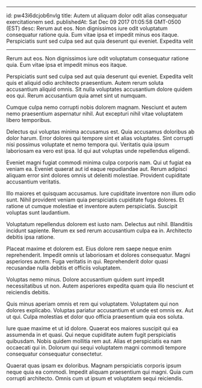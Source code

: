 
---
id: pw43i6dcjob6nvlg
title: Autem ut aliquam dolor odit alias consequatur exercitationem sed.
publishedAt: Sat Dec 09 2017 01:05:58 GMT-0500 (EST)
desc: Rerum aut eos. Non dignissimos iure odit voluptatum consequatur ratione quia. Eum vitae ipsa et impedit minus eos itaque. Perspiciatis sunt sed culpa sed aut quia deserunt qui eveniet. Expedita velit

---



Rerum aut eos. Non dignissimos iure odit voluptatum consequatur ratione quia. Eum vitae ipsa et impedit minus eos itaque.
 Perspiciatis sunt sed culpa sed aut quia deserunt qui eveniet. Expedita velit quis et aliquid odio architecto praesentium. Autem rerum soluta accusantium aliquid omnis. Sit nulla voluptates accusantium dolore quidem eos qui. Rerum accusantium quia amet sint ut numquam.
 Cumque culpa nemo corrupti nobis dolorem magnam. Nesciunt et autem nemo praesentium aspernatur nihil. Aut excepturi nihil vitae voluptatem libero temporibus.


Delectus qui voluptas minima accusamus est. Quia accusamus doloribus ab dolor harum. Error dolores qui tempore sint et alias voluptates. Sint corrupti nisi possimus voluptate et nemo tempora qui. Veritatis quia ipsum laboriosam ea vero est ipsa. Id qui aut voluptas unde repellendus eligendi.
 Eveniet magni fugiat commodi minima culpa corporis nam. Qui ut fugiat ea veniam ea. Eveniet quaerat aut id eaque repudiandae aut. Rerum adipisci aliquam error sint dolores omnis ut deleniti molestiae. Provident cupiditate accusantium veritatis.
 Illo maiores et quisquam accusamus. Iure cupiditate inventore non illum odio sunt. Nihil provident veniam quia perspiciatis cupiditate fuga dolores. Et ratione ut cumque molestiae et inventore autem perspiciatis. Suscipit voluptas sunt laudantium.


Voluptatum repellendus dolorem est iusto nam. Delectus aut nihil. Blanditiis incidunt sapiente. Rerum ex sed rerum accusantium culpa ea in. Architecto debitis ipsa ratione.
 Placeat maxime et dolorem est. Eius dolore rem saepe neque enim reprehenderit. Impedit omnis ut laboriosam et dolores consequatur. Magni asperiores autem. Fuga veritatis in qui. Reprehenderit dolor quasi recusandae nulla debitis et officiis voluptatem.
 Voluptas nemo minus. Dolore accusantium quidem sunt impedit necessitatibus ut non. Autem asperiores expedita quam quia illo nesciunt et reiciendis debitis.


Quis minus aperiam omnis et rem qui voluptatem. Voluptatem qui non dolores explicabo. Voluptas pariatur accusantium et unde est omnis ex. Aut ut qui. Culpa molestias et dolor quo officia praesentium quia eos soluta.
 Iure quae maxime et ut id dolore. Quaerat eos maiores suscipit qui ea assumenda in et quasi. Qui neque cupiditate autem fugit perspiciatis quibusdam. Nobis quidem mollitia rem aut. Alias et perspiciatis ea nam occaecati qui in. Dolorum qui sequi voluptatem magni commodi tempore consequatur consequatur consectetur.
 Quaerat quas ipsam ex doloribus. Magnam perspiciatis corporis ipsum neque quia ea commodi. Impedit aliquam praesentium qui magni. Quia cum corrupti architecto. Omnis cum ut ipsum et voluptatem sequi reiciendis.

